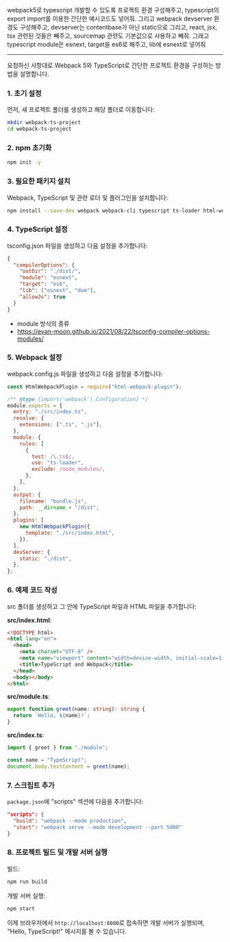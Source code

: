 webpack5로 typescript 개발할 수 있도록 프로젝트 환경 구성해주고, typescript의 export import를 이용한 간단한 예시코드도 넣어줘. 그리고 webpack devserver 환경도 구성해주고, devserver는 contentbase가 아닌 static으로 그리고, react, jsx, tsx 관련된 것들은 빼주고, sourcemap 관련도 기본값으로 사용하고 빼줘. 그래고 typescript module은 esnext, target을 es6로 해주고, lib에 esnext로 넣어줘

---

요청하신 사항대로 Webpack 5와 TypeScript로 간단한 프로젝트 환경을 구성하는 방법을 설명합니다.

### 1. 초기 설정

먼저, 새 프로젝트 폴더를 생성하고 해당 폴더로 이동합니다:

```bash
mkdir webpack-ts-project
cd webpack-ts-project
```

### 2. npm 초기화

```bash
npm init -y
```

### 3. 필요한 패키지 설치

Webpack, TypeScript 및 관련 로더 및 플러그인을 설치합니다:

```bash
npm install --save-dev webpack webpack-cli typescript ts-loader html-webpack-plugin webpack-dev-server
```

### 4. TypeScript 설정

tsconfig.json 파일을 생성하고 다음 설정을 추가합니다:

```json
{
  "compilerOptions": {
    "outDir": "./dist/",
    "module": "esnext",
    "target": "es6",
    "lib": ["esnext", "dom"],
    "allowJs": true
  }
}
```

- module 방식의 종류
- https://evan-moon.github.io/2021/08/22/tsconfig-compiler-options-modules/

### 5. Webpack 설정

webpack.config.js 파일을 생성하고 다음 설정을 추가합니다:

```javascript
const HtmlWebpackPlugin = require("html-webpack-plugin");

/** @type {import('webpack').Configuration} */
module.exports = {
  entry: "./src/index.ts",
  resolve: {
    extensions: [".ts", ".js"],
  },
  module: {
    rules: [
      {
        test: /\.ts$/,
        use: "ts-loader",
        exclude: /node_modules/,
      },
    ],
  },
  output: {
    filename: "bundle.js",
    path: __dirname + "/dist",
  },
  plugins: [
    new HtmlWebpackPlugin({
      template: "./src/index.html",
    }),
  ],
  devServer: {
    static: "./dist",
  },
};
```

### 6. 예제 코드 작성

src 폴더를 생성하고 그 안에 TypeScript 파일과 HTML 파일을 추가합니다:

**src/index.html**:

```html
<!DOCTYPE html>
<html lang="en">
  <head>
    <meta charset="UTF-8" />
    <meta name="viewport" content="width=device-width, initial-scale=1.0" />
    <title>TypeScript and Webpack</title>
  </head>
  <body></body>
</html>
```

**src/module.ts**:

```typescript
export function greet(name: string): string {
  return `Hello, ${name}!`;
}
```

**src/index.ts**:

```typescript
import { greet } from "./module";

const name = "TypeScript";
document.body.textContent = greet(name);
```

### 7. 스크립트 추가

`package.json`에 "scripts" 섹션에 다음을 추가합니다:

```json
"scripts": {
  "build": "webpack --mode production",
  "start": "webpack serve --mode development --port 5000"
}
```

### 8. 프로젝트 빌드 및 개발 서버 실행

빌드:

```bash
npm run build
```

개발 서버 실행:

```bash
npm start
```

이제 브라우저에서 `http://localhost:8080`로 접속하면 개발 서버가 실행되며, "Hello, TypeScript!" 메시지를 볼 수 있습니다.
